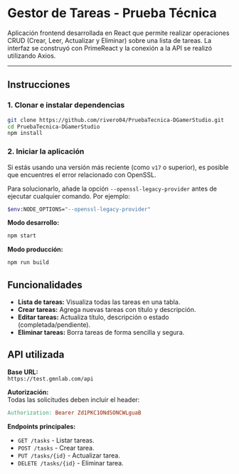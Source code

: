 # Gestor de Tareas - Prueba Técnica  

Aplicación frontend desarrollada en React que permite realizar operaciones CRUD (Crear, Leer, Actualizar y Eliminar) sobre una lista de tareas. La interfaz se construyó con PrimeReact y la conexión a la API se realizó utilizando Axios.  

---

## **Instrucciones**  

### **1. Clonar e instalar dependencias**  
```bash
git clone https://github.com/rivero04/PruebaTecnica-DGamerStudio.git
cd PruebaTecnica-DGamerStudio
npm install
```

### **2. Iniciar la aplicación**  
Si estás usando una versión más reciente (como `v17` o superior), es posible que encuentres el error relacionado con OpenSSL.

   Para solucionarlo, añade la opción `--openssl-legacy-provider` antes de ejecutar cualquier comando. Por ejemplo:

   ```bash
  $env:NODE_OPTIONS="--openssl-legacy-provider"
```
**Modo desarrollo:**
```bash
npm start
```

**Modo producción:**
```bash
npm run build
```

## **Funcionalidades**  
- **Lista de tareas:** Visualiza todas las tareas en una tabla.
- **Crear tareas:** Agrega nuevas tareas con título y descripción.
- **Editar tareas:** Actualiza título, descripción o estado (completada/pendiente).
- **Eliminar tareas:** Borra tareas de forma sencilla y segura.

## **API utilizada**  
**Base URL:**  
`https://test.gmnlab.com/api`

**Autorización:**  
Todas las solicitudes deben incluir el header:
```makefile
Authorization: Bearer Zd1PKC1ONdSONCWLguaB
```

**Endpoints principales:**
- `GET /tasks` - Listar tareas.
- `POST /tasks` - Crear tarea.
- `PUT /tasks/{id}` - Actualizar tarea.
- `DELETE /tasks/{id}` - Eliminar tarea.
